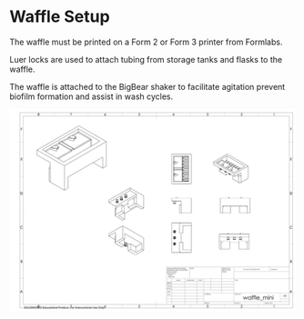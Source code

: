 # Waffle Setup

The waffle must be printed on a Form 2 or Form 3 printer from Formlabs.

Luer locks are used to attach tubing from storage tanks and flasks to the waffle.

The waffle is attached to the BigBear shaker to facilitate agitation prevent biofilm formation and assist in wash cycles.


![alt_text](https://github.com/Golaszewski/PRANCE/blob/main/Waffle/waffle_mini_pretty_views.svg)
